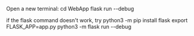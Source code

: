 Open a new terminal:
cd WebApp
flask run --debug

if the flask command doesn't work, try
python3 -m pip install flask
export FLASK_APP=app.py
python3 -m flask run --debug